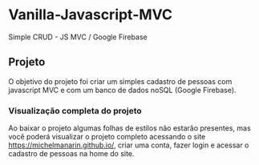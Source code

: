 # Vanilla-Javascript-MVC
Simple CRUD - JS MVC / Google Firebase

## Projeto
O objetivo do projeto foi criar um simples cadastro de pessoas com javascript MVC e com um banco de dados noSQL (Google Firebase).

### Visualização completa do projeto
Ao baixar o projeto algumas folhas de estilos não estarão presentes, mas você poderá visualizar o projeto completo acessando o site https://michelmanarin.github.io/, criar uma conta, fazer login e acessar o cadastro de pessoas na home do site.


